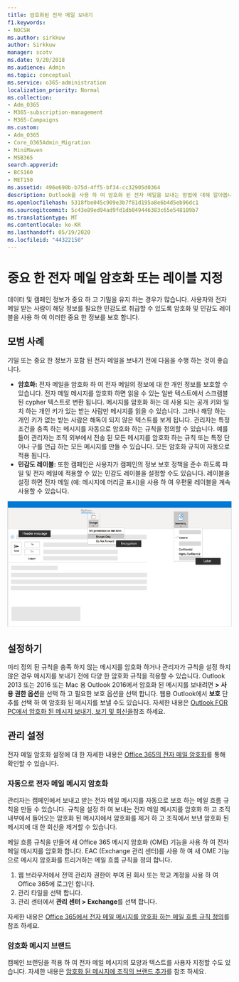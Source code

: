 ```yaml
---
title: 암호화된 전자 메일 보내기
f1.keywords:
- NOCSH
ms.author: sirkkuw
author: Sirkkuw
manager: scotv
ms.date: 9/20/2018
ms.audience: Admin
ms.topic: conceptual
ms.service: o365-administration
localization_priority: Normal
ms.collection:
- Adm_O365
- M365-subscription-management
- M365-Campaigns
ms.custom:
- Adm_O365
- Core_O365Admin_Migration
- MiniMaven
- MSB365
search.appverid:
- BCS160
- MET150
ms.assetid: 496e690b-b75d-4ff5-bf34-cc32905d0364
description: Outlook을 사용 하 여 암호화 된 전자 메일을 보내는 방법에 대해 알아봅니다.
ms.openlocfilehash: 5318fbe045c909e3b7f81d195a8e6b4d5eb96dc1
ms.sourcegitcommit: 5c43e89ed94ad9fd1db049446383c65e548189b7
ms.translationtype: MT
ms.contentlocale: ko-KR
ms.lasthandoff: 05/19/2020
ms.locfileid: "44322150"
---
```

# <a name="encrypt-or-label-your-sensitive-email"></a>중요 한 전자 메일 암호화 또는 레이블 지정

데이터 및 캠페인 정보가 중요 하 고 기밀을 유지 하는 경우가 많습니다. 사용자와 전자 메일 받는 사람이 해당 정보를 필요한 민감도로 취급할 수 있도록 암호화 및 민감도 레이블을 사용 하 여 이러한 중요 한 정보를 보호 합니다.


## <a name="best-practices"></a>모범 사례

기밀 또는 중요 한 정보가 포함 된 전자 메일을 보내기 전에 다음을 수행 하는 것이 좋습니다.

- **암호화:** 전자 메일을 암호화 하 여 전자 메일의 정보에 대 한 개인 정보를 보호할 수 있습니다. 전자 메일 메시지를 암호화 하면 읽을 수 있는 일반 텍스트에서 스크램블 된 cypher 텍스트로 변환 됩니다. 메시지를 암호화 하는 데 사용 되는 공개 키와 일치 하는 개인 키가 있는 받는 사람만 메시지를 읽을 수 있습니다. 그러나 해당 하는 개인 키가 없는 받는 사람은 해독이 되지 않은 텍스트를 보게 됩니다. 관리자는 특정 조건을 충족 하는 메시지를 자동으로 암호화 하는 규칙을 정의할 수 있습니다. 예를 들어 관리자는 조직 외부에서 전송 된 모든 메시지를 암호화 하는 규칙 또는 특정 단어나 구를 언급 하는 모든 메시지를 만들 수 있습니다. 모든 암호화 규칙이 자동으로 적용 됩니다.
- **민감도 레이블:** 또한 캠페인은 사용자가 캠페인의 정보 보호 정책을 준수 하도록 파일 및 전자 메일에 적용할 수 있는 민감도 레이블을 설정할 수도 있습니다. 레이블을 설정 하면 전자 메일 (예: 메시지에 머리글 표시)을 사용 하 여 우편물 레이블을 계속 사용할 수 있습니다.

![레이블 및 암호화에 대 한 설명선이 포함 된 전자 메일 다이어그램](../media/m365-campaign-email-encrypt.png)


## <a name="set-it-up"></a>설정하기

미리 정의 된 규칙을 충족 하지 않는 메시지를 암호화 하거나 관리자가 규칙을 설정 하지 않은 경우 메시지를 보내기 전에 다양 한 암호화 규칙을 적용할 수 있습니다. Outlook 2013 또는 2016 또는 Mac 용 Outlook 2016에서 암호화 된 메시지를 보내려면 **> 사용 권한 옵션**을 선택 하 고 필요한 보호 옵션을 선택 합니다. 웹용 Outlook에서 **보호** 단추를 선택 하 여 암호화 된 메시지를 보낼 수도 있습니다. 자세한 내용은 [Outlook FOR PC에서 암호화 된 메시지 보내기, 보기 및 회신을](https://support.microsoft.com/en-us/office/send-view-and-reply-to-encrypted-messages-in-outlook-for-pc-eaa43495-9bbb-4fca-922a-df90dee51980)참조 하세요.

## <a name="admin-settings"></a>관리 설정

전자 메일 암호화 설정에 대 한 자세한 내용은 [Office 365의 전자 메일 암호화](https://docs.microsoft.com/microsoft-365/compliance/email-encryption)를 통해 확인할 수 있습니다.

### <a name="automatically-encrypt-email-messages"></a>자동으로 전자 메일 메시지 암호화

관리자는 캠페인에서 보내고 받는 전자 메일 메시지를 자동으로 보호 하는 메일 흐름 규칙을 만들 수 있습니다. 규칙을 설정 하 여 보내는 전자 메일 메시지를 암호화 하 고 조직 내부에서 들어오는 암호화 된 메시지에서 암호화를 제거 하 고 조직에서 보낸 암호화 된 메시지에 대 한 회신을 제거할 수 있습니다. 

메일 흐름 규칙을 만들어 새 Office 365 메시지 암호화 (OME) 기능을 사용 하 여 전자 메일 메시지를 암호화 합니다. EAC (Exchange 관리 센터)를 사용 하 여 새 OME 기능으로 메시지 암호화를 트리거하는 메일 흐름 규칙을 정의 합니다. 

1. 웹 브라우저에서 전역 관리자 권한이 부여 된 회사 또는 학교 계정을 사용 하 여 Office 365에 로그인 합니다. 
2. 관리 타일을 선택 합니다. 
3. 관리 센터에서 **관리 센터 > Exchange**를 선택 합니다. 

자세한 내용은 [Office 365에서 전자 메일 메시지를 암호화 하는 메일 흐름 규칙 정의](https://docs.microsoft.com/microsoft-365/compliance/define-mail-flow-rules-to-encrypt-email)를 참조 하세요.

### <a name="brand-your-encryption-messages"></a>암호화 메시지 브랜드

캠페인 브랜딩을 적용 하 여 전자 메일 메시지의 모양과 텍스트를 사용자 지정할 수도 있습니다. 자세한 내용은 [암호화 된 메시지에 조직의 브랜드 추가](https://docs.microsoft.com/microsoft-365/compliance/email-encryption)를 참조 하세요.

